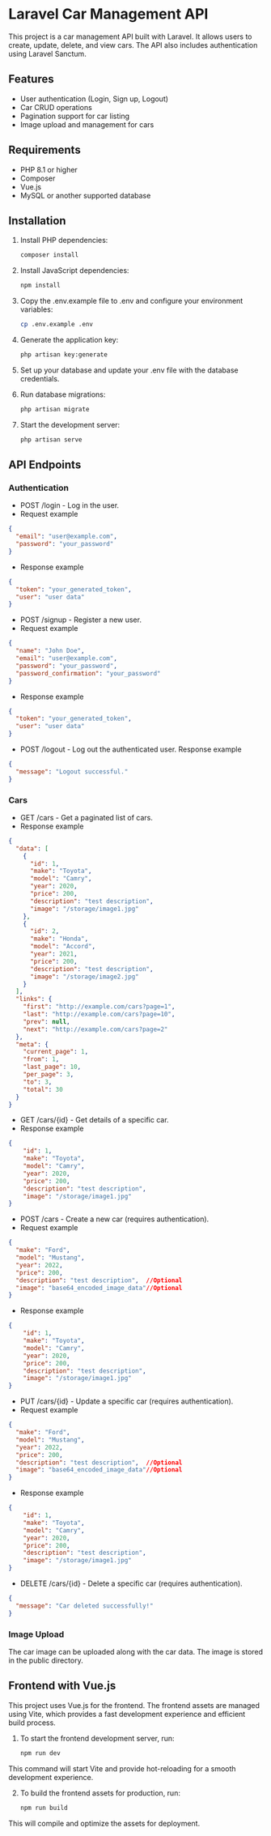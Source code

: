 # Laravel Car Management API

This project is a car management API built with Laravel. It allows users to create, update, delete, and view cars. The API also includes authentication using Laravel Sanctum.

## Features
- User authentication (Login, Sign up, Logout)
- Car CRUD operations
- Pagination support for car listing
- Image upload and management for cars

## Requirements
- PHP 8.1 or higher
- Composer
- Vue.js
- MySQL or another supported database

## Installation

1. Install PHP dependencies:
    ```bash
   composer install

2. Install JavaScript dependencies:
    ```bash
   npm install

3. Copy the .env.example file to .env and configure your environment variables:
    ```bash
   cp .env.example .env

4. Generate the application key:
    ```bash
   php artisan key:generate

5. Set up your database and update your .env file with the database credentials.

6. Run database migrations: 
    ```bash
   php artisan migrate

7. Start the development server:
    ```bash
   php artisan serve

## API Endpoints
### Authentication
- POST /login - Log in the user.
- Request example
```json
{
  "email": "user@example.com",
  "password": "your_password"
}
```
- Response example
```json
{
  "token": "your_generated_token",
  "user": "user data"
}
```
- POST /signup - Register a new user.
- Request example
```json
{
  "name": "John Doe",
  "email": "user@example.com",
  "password": "your_password",
  "password_confirmation": "your_password"  
}

```
- Response example
```json
{
  "token": "your_generated_token",
  "user": "user data"
}
```
- POST /logout - Log out the authenticated user.
Response example
```json
{
  "message": "Logout successful."
}
```
### Cars
- GET /cars - Get a paginated list of cars.
- Response example
```json
{
  "data": [
    {
      "id": 1,
      "make": "Toyota",
      "model": "Camry",
      "year": 2020,
      "price": 200,
      "description": "test description",  
      "image": "/storage/image1.jpg"
    },
    {
      "id": 2,
      "make": "Honda",
      "model": "Accord",
      "year": 2021, 
      "price": 200,
      "description": "test description",
      "image": "/storage/image2.jpg"
    }
  ],
  "links": {
    "first": "http://example.com/cars?page=1",
    "last": "http://example.com/cars?page=10",
    "prev": null,
    "next": "http://example.com/cars?page=2"
  },
  "meta": {
    "current_page": 1,
    "from": 1,
    "last_page": 10,
    "per_page": 3,
    "to": 3,
    "total": 30
  }
}

```
- GET /cars/{id} - Get details of a specific car.
- Response example
```json
{
    "id": 1,
    "make": "Toyota",
    "model": "Camry",
    "year": 2020,
    "price": 200,
    "description": "test description",
    "image": "/storage/image1.jpg"
}
```
- POST /cars - Create a new car (requires authentication).
- Request example
```json
{
  "make": "Ford",
  "model": "Mustang",
  "year": 2022,
  "price": 200,
  "description": "test description",  //Optional
  "image": "base64_encoded_image_data"//Optional
}
```
- Response example
```json
{
    "id": 1,
    "make": "Toyota",
    "model": "Camry",
    "year": 2020,
    "price": 200,
    "description": "test description",
    "image": "/storage/image1.jpg"
}
```
- PUT /cars/{id} - Update a specific car (requires authentication).
- Request example
```json
{
  "make": "Ford",
  "model": "Mustang",
  "year": 2022,
  "price": 200,
  "description": "test description",  //Optional
  "image": "base64_encoded_image_data"//Optional
}
```
- Response example
```json
{
    "id": 1,
    "make": "Toyota",
    "model": "Camry",
    "year": 2020,
    "price": 200,
    "description": "test description",
    "image": "/storage/image1.jpg"
}
```
- DELETE /cars/{id} - Delete a specific car (requires authentication).
```json
{
  "message": "Car deleted successfully!"
}
```
### Image Upload
The car image can be uploaded along with the car data. The image is stored in the public directory.
## Frontend with Vue.js
This project uses Vue.js for the frontend. The frontend assets are managed using Vite, which provides a fast development experience and efficient build process.

1. To start the frontend development server, run:
    ```bash
   npm run dev
   
This command will start Vite and provide hot-reloading for a smooth development experience.

2. To build the frontend assets for production, run:
    ```bash
   npm run build

This will compile and optimize the assets for deployment.
